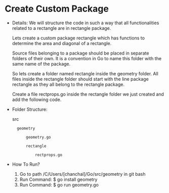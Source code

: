 # Create Custom Package

* Details: We will structure the code in such a way that all functionalities related to a rectangle are in rectangle package.

    Lets create a custom package rectangle which has functions to determine the area and diagonal of a rectangle.

    Source files belonging to a package should be placed in separate folders of their own. It is a convention in Go to name this folder       with the same name of the package.

    So lets create a folder named rectangle inside the geometry folder. All files inside the rectangle folder should start with the line       package rectangle as they all belong to the rectangle package.

    Create a file rectprops.go inside the rectangle folder we just created and add the following code.

* Folder Structure:
    
    src  
        
        geometry
            
            geometry.go
            
            rectangle
                
                rectprops.go
                     
* How To Run?
    1. Go to path /C/Users/[chanchal]/Go/src/geometry in git bash
    2. Run Command: $ go install geometry
    3. Run Command: $ go run geometry.go


                     
              
